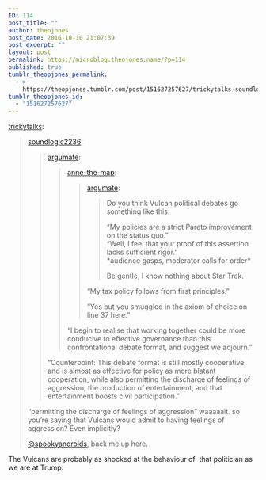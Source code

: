 ```yaml
---
ID: 114
post_title: ""
author: theojones
post_date: 2016-10-10 21:07:39
post_excerpt: ""
layout: post
permalink: https://microblog.theojones.name/?p=114
published: true
tumblr_theopjones_permalink:
  - >
    https://theopjones.tumblr.com/post/151627257627/trickytalks-soundlogic2236-argumate
tumblr_theopjones_id:
  - "151627257627"
---
```

<p><a class="tumblr_blog" href="http://trickytalks.tumblr.com/post/151627008729">trickytalks</a>:</p>
<blockquote>
<p><a class="tumblr_blog" href="http://soundlogic2236.tumblr.com/post/151597718018">soundlogic2236</a>:</p>
<blockquote>
<p><a class="tumblr_blog" href="http://argumate.tumblr.com/post/151592141294">argumate</a>:</p>
<blockquote>
<p><a class="tumblr_blog" href="http://anne-the-map.tumblr.com/post/151591950476">anne-the-map</a>:</p>
<blockquote>
<p><a class="tumblr_blog" href="http://argumate.tumblr.com/post/151589808599">argumate</a>:</p>
<blockquote>
<p>Do you think Vulcan political debates go something like this:</p>
<p>“My policies are a strict Pareto improvement on the status quo.”<br />“Well, I feel that your proof of this assertion lacks sufficient rigor.”<br />*audience gasps, moderator calls for order*</p>
<p>Be gentle, I know nothing about Star Trek.</p>
</blockquote>
<p>“My tax policy follows from first principles.”<br /></p>
<p>“Yes but you smuggled in the axiom of choice on line 37 here.”<br /></p>
</blockquote>
<p>“I begin to realise that working together could be more conducive to effective governance than this confrontational debate format, and suggest we adjourn.”<br /></p>
</blockquote>
<p>“Counterpoint: This debate format is still mostly cooperative, and is almost as effective for policy as more blatant cooperation, while also permitting the discharge of feelings of aggression, the production of entertainment, and that entertainment boosts civil participation.”<br /></p>
</blockquote>
<p>“permitting the discharge of feelings of aggression” waaaaait. so you’re saying that Vulcans would admit to having feelings of aggression? Even implicitly?<br /></p>
<p><a class="tumblelog" href="https://tmblr.co/mj6TW6-svrCEfg8VuCQUAJw">@spookyandroids</a>, back me up here.</p>
</blockquote>

<p>The Vulcans are probably as shocked at the behaviour of  that politician as we are at Trump. </p>